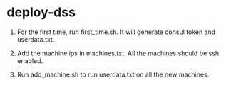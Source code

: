 # deploy-dss

1. For the first time, run first_time.sh. It will generate consul token and userdata.txt.

2. Add the machine ips in machines.txt. All the machines should be ssh enabled.

3. Run add_machine.sh to run userdata.txt on all the new machines.
